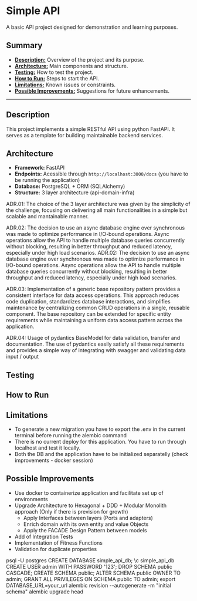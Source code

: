 # Simple API

A basic API project designed for demonstration and learning purposes.

## Summary

- [**Description:**](#description) Overview of the project and its purpose.
- [**Architecture:**](#architecture) Main components and structure.
- [**Testing:**](#testing) How to test the project.
- [**How to Run:**](#how-to-run) Steps to start the API.
- [**Limitations:**](#limitations) Known issues or constraints.
- [**Possible Improvements:**](#possible-improvements) Suggestions for future enhancements.

---

## Description

This project implements a simple RESTful API using python FastAPI. It serves as a template for building maintainable backend services.

## Architecture

- **Framework:** FastAPI
- **Endpoints:** Acessible through ```http://localhost:3000/docs``` (you have to be running the application)
- **Database:** PostgreSQL + ORM (SQLAlchemy)
- **Structure:** 3 layer architecture (api-domain-infra)

ADR.01: The choice of the 3 layer architecture was given by the simplicity of the challenge, focusing on delivering all main functionalities in a simple but scalable and mantainable manner. 

ADR.02: The decision to use an async database engine over synchronous was made to optimize performance in I/O-bound operations. Async operations allow the API to handle multiple database queries concurrently without blocking, resulting in better throughput and reduced latency, especially under high load scenarios.
ADR.02: The decision to use an async database engine over synchronous was made to optimize performance in I/O-bound operations. Async operations allow the API to handle multiple database queries concurrently without blocking, resulting in better throughput and reduced latency, especially under high load scenarios.

ADR.03: Implementation of a generic base repository pattern provides a consistent interface for data access operations. This approach reduces code duplication, standardizes database interactions, and simplifies maintenance by centralizing common CRUD operations in a single, reusable component. The base repository can be extended for specific entity requirements while maintaining a uniform data access pattern across the application.

ADR.04: Usage of pydantics BaseModel for data validation, transfer and documentation. The use of pydantics easily satisfy all these requirements and provides a simple way of integrating with swagger and validating data input / output

## Testing


## How to Run

## Limitations

- To generate a new migration you have to export the .env in the current terminal before running the alembic command
- There is no current deploy for this application. You have to run through localhost and test it locally.
- Both the DB and the application have to be initialized separatelly (check improvements - docker session)

## Possible Improvements

- Use docker to containerize application and facilitate set up of environments
- Upgrade Architecture to Hexagonal + DDD + Modular Monolith approach (Only if there is prevision for growth)
    - Apply Interfaces between layers (Ports and adapters)
    - Enrich domain with its own entity and value Objects
    - Apply the FACADE Design Pattern between models
- Add of Integration Tests
- Implementation of Fitness Functions
- Validation for duplicate properties


psql -U postgres
CREATE DATABASE simple_api_db;
\c simple_api_db
CREATE USER admin WITH PASSWORD '123';
DROP SCHEMA public CASCADE;
CREATE SCHEMA public;
ALTER SCHEMA public OWNER TO admin;
GRANT ALL PRIVILEGES ON SCHEMA public TO admin;
export DATABASE_URL=your_url
alembic revision --autogenerate -m "initial schema"
alembic upgrade head
